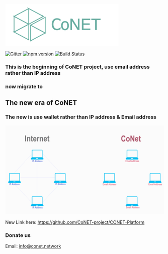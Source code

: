 ![http protocol](/resources/CoNET_icon.png?raw=true)

[![Gitter](https://img.shields.io/badge/chat-on%20gitter-blue.svg)](https://gitter.im/QTGate/Lobby)
[![npm version](https://badge.fury.io/js/conet.svg)](https://badge.fury.io/js/conet)
[![Build Status](https://travis-ci.org/QTGate/CoNET.svg?branch=master)](https://travis-ci.org/QTGate/CoNET)

### This is the beginning of CoNET project, use email address rather than IP address
### now migrate to
## The new era of CoNET
### The new is use wallet rather than IP address & Email address
![http protocol](/resources/CoNet1.gif?raw=true)


New Link here:
https://github.com/CoNET-project/CONET-Platform

### Donate us
Email: info@conet.network
